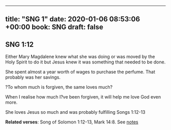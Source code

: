 
---
title: "SNG 1"
date: 2020-01-06 08:53:06 +00:00
book: SNG
draft: false
---

## SNG 1:12

Either Mary Magdalene knew what she was doing or was moved by the Holy Spirit to do it but Jesus knew it was something that needed to be done.

She spent almost a year worth of wages to purchase the perfume. That probably was her savings.

?To whom much is forgiven, the same loves much?

When I realise how much I?ve been forgiven, it will help me love God even more.

She loves Jesus so much and was probably fulfilling Songs 1:12-13

**Related verses**: Song of Solomon 1:12-13, Mark 14:8. See [notes](https://my.bible.com/notes/3335686244214235376)

